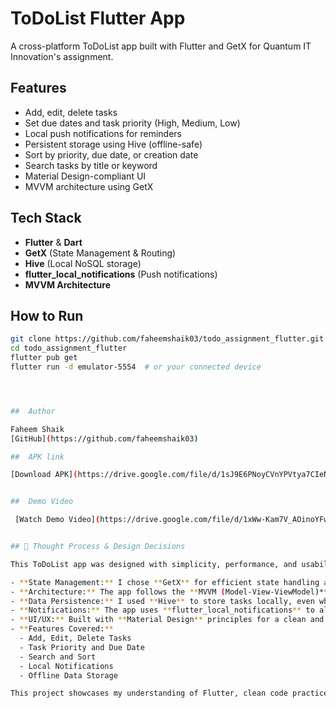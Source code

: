 #  ToDoList Flutter App

A cross-platform ToDoList app built with Flutter and GetX for Quantum IT Innovation's assignment.

##  Features

-  Add, edit, delete tasks
-  Set due dates and task priority (High, Medium, Low)
-  Local push notifications for reminders
-  Persistent storage using Hive (offline-safe)
-  Sort by priority, due date, or creation date
-  Search tasks by title or keyword
-  Material Design-compliant UI
-  MVVM architecture using GetX

##  Tech Stack

- **Flutter** & **Dart**
- **GetX** (State Management & Routing)
- **Hive** (Local NoSQL storage)
- **flutter_local_notifications** (Push notifications)
- **MVVM Architecture**

##  How to Run

```bash
git clone https://github.com/faheemshaik03/todo_assignment_flutter.git
cd todo_assignment_flutter
flutter pub get
flutter run -d emulator-5554  # or your connected device




##  Author

Faheem Shaik  
[GitHub](https://github.com/faheemshaik03)

##  APK link

[Download APK](https://drive.google.com/file/d/1sJ9E6PNoyCVnYPVtya7CIeNcLcy-_d5q/view?usp=sharing)


##  Demo Video

 [Watch Demo Video](https://drive.google.com/file/d/1xWw-Kam7V_AOinoYFwWySCsC2yiswyUh/view?usp=sharing)


## 🧠 Thought Process & Design Decisions

This ToDoList app was designed with simplicity, performance, and usability in mind:

- **State Management:** I chose **GetX** for efficient state handling and routing, which ensures fast performance and clean separation of UI and logic.
- **Architecture:** The app follows the **MVVM (Model-View-ViewModel)** pattern to keep logic and UI separate for maintainability and scalability.
- **Data Persistence:** I used **Hive** to store tasks locally, even when the app is closed or restarted.
- **Notifications:** The app uses **flutter_local_notifications** to alert users about upcoming tasks.
- **UI/UX:** Built with **Material Design** principles for a clean and intuitive interface.
- **Features Covered:**
  - Add, Edit, Delete Tasks
  - Task Priority and Due Date
  - Search and Sort
  - Local Notifications
  - Offline Data Storage

This project showcases my understanding of Flutter, clean code practices, and building user-focused apps.
